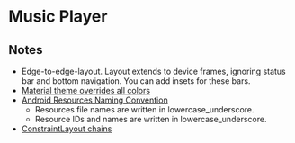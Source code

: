 # Music Player

## Notes

- Edge-to-edge-layout. Layout extends to device frames, ignoring status bar and bottom navigation. You can add insets for these bars.
- [Material theme overrides all colors](https://stackoverflow.com/questions/66531691/android-theme-overrides-all-colors)
- [Android Resources Naming Convention](https://softeq.github.io/XToolkit.WhiteLabel/articles/practices/android-res-naming.html)
  - Resources file names are written in lowercase_underscore.
  - Resource IDs and names are written in lowercase_underscore.
- [ConstraintLayout chains](https://constraintlayout.com/basics/create_chains.html)